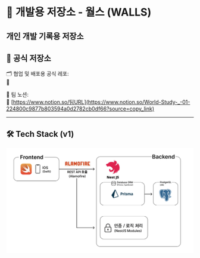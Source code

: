 # 🧪 개발용 저장소 - 월스 (WALLS)

**개인 개발 기록용 저장소**
---

## 📌 공식 저장소
🗂️ 협업 및 배포용 공식 레포:  
🔗 []([https://github.com/조직이름/공식레포](https://github.com/KIBWA-iOS-Project/worlds-ios-fe.git))

📒 팀 노션:  
🔗 [https://www.notion.so/팀URL](https://www.notion.so/World-Study-_-01-224800c9877b803594a0d2782cb0df66?source=copy_link)


---
## 🛠️ Tech Stack (v1)
![기술 아키텍쳐](assets/archi.png)

